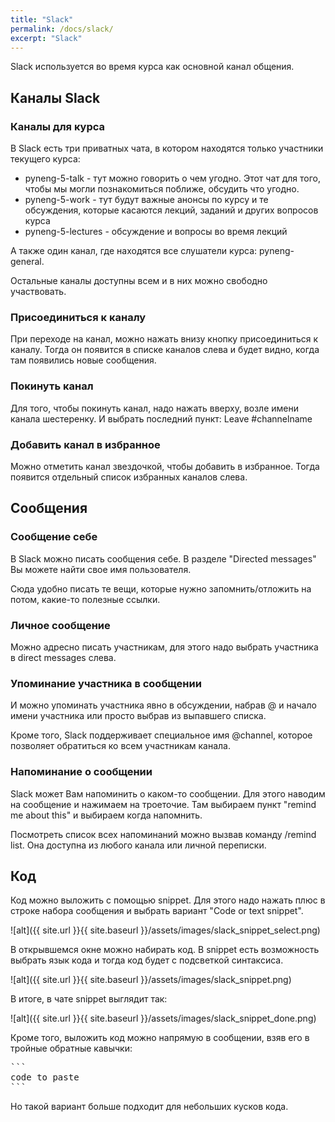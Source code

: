 ```yaml
---
title: "Slack"
permalink: /docs/slack/
excerpt: "Slack"
---
```


Slack используется во время курса как основной канал общения.



## Каналы Slack

### Каналы для курса

В Slack есть три приватных чата, в котором находятся только участники текущего курса:

* pyneng-5-talk - тут можно говорить о чем угодно. Этот чат для того, чтобы мы могли познакомиться поближе, обсудить что угодно.
* pyneng-5-work - тут будут важные анонсы по курсу и те обсуждения, которые касаются лекций, заданий и других вопросов курса
* pyneng-5-lectures - обсуждение и вопросы во время лекций

А также один канал, где находятся все слушатели курса: pyneng-general.

Остальные каналы доступны всем и в них можно свободно участвовать.

### Присоединиться к каналу

При переходе на канал, можно нажать внизу кнопку присоединиться к каналу. Тогда он появится в списке каналов слева и будет видно, когда там появились новые сообщения.

### Покинуть канал

Для того, чтобы покинуть канал, надо нажать вверху, возле имени канала шестеренку. И выбрать последний пункт: Leave #channelname

### Добавить канал в избранное

Можно отметить канал звездочкой, чтобы добавить в избранное. Тогда появится отдельный список избранных каналов слева.

## Сообщения

### Сообщение себе

В Slack можно писать сообщения себе.
В разделе "Directed messages" Вы можете найти свое имя пользователя.

Сюда удобно писать те вещи, которые нужно запомнить/отложить на потом, какие-то полезные ссылки.

### Личное сообщение

Можно адресно писать участникам, для этого надо выбрать участника в direct messages слева.

### Упоминание участника в сообщении

И можно упоминать участника явно в обсуждении, набрав @ и начало имени участника или просто выбрав из выпавшего списка.

Кроме того, Slack поддерживает специальное имя @channel, которое позволяет обратиться ко всем участникам канала.

### Напоминание о сообщении

Slack может Вам напоминить о каком-то сообщении. Для этого наводим на сообщение и нажимаем на троеточие. Там выбираем пункт "remind me about this" и выбираем когда напомнить.

Посмотреть список всех напоминаний можно вызвав команду /remind list.
Она доступна из любого канала или личной переписки.

## Код

Код можно выложить с помощью snippet.
Для этого надо нажать плюс в строке набора сообщения и выбрать вариант "Code or text snippet".

![alt]({{ site.url }}{{ site.baseurl }}/assets/images/slack_snippet_select.png)


В открывшемся окне можно набирать код.
В snippet есть возможность выбрать язык кода и тогда код будет с подсветкой синтаксиса.

![alt]({{ site.url }}{{ site.baseurl }}/assets/images/slack_snippet.png)

В итоге, в чате snippet выглядит так:

![alt]({{ site.url }}{{ site.baseurl }}/assets/images/slack_snippet_done.png)

Кроме того, выложить код можно напрямую в сообщении, взяв его в тройные обратные кавычки:
<pre>
```
code to paste
```
</pre>

Но такой вариант больше подходит для небольших кусков кода.

